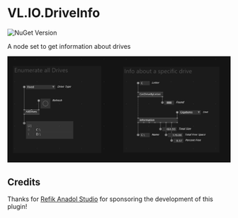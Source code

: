 # VL.IO.DriveInfo

![NuGet Version](https://img.shields.io/nuget/vpre/VL.IO.DriveInfo?style=for-the-badge)

A node set to get information about drives

<img src="docs/capture.png" title="" alt="Help patch capture" width="600">

## Credits

Thanks for [Refik Anadol Studio](https://refikanadolstudio.com/) for sponsoring the development of this plugin!